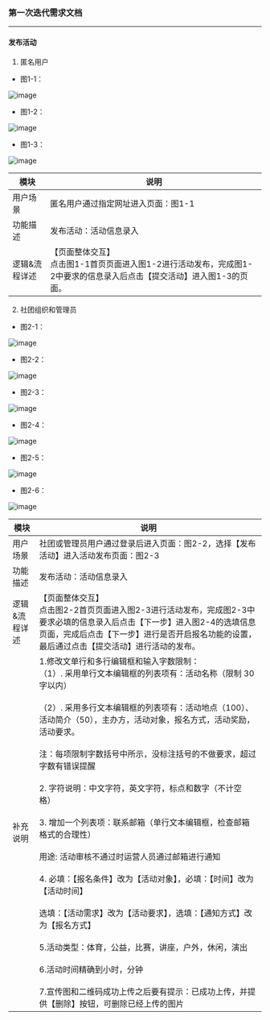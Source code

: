 ### 第一次迭代需求文档 ###

---

#### 发布活动 ####
1. 匿名用户 
  
-  图1-1：

![image](https://github.com/SYSU-ActivityPlusPC/document/blob/master/picture/iteration1_1-1.png)

  
-  图1-2：

![image](https://github.com/SYSU-ActivityPlusPC/document/blob/master/picture/iteration1_1-2.png)

-  图1-3：

![image](https://github.com/SYSU-ActivityPlusPC/document/blob/master/picture/iteration1_1-3.png)


模块 | 说明
---|---
用户场景 | 匿名用户通过指定网址进入页面：图1-1
功能描述 | 发布活动：活动信息录入
逻辑&流程详述 | 【页面整体交互】<br>点击图1-1首页页面进入图1-2进行活动发布，完成图1-2中要求的信息录入后点击【提交活动】进入图1-3的页面。</br>

2. 社团组织和管理员
  
-  图2-1：

![image](https://github.com/SYSU-ActivityPlusPC/document/blob/master/picture/iteration1_2-1.png)

  
-  图2-2：

![image](https://github.com/SYSU-ActivityPlusPC/document/blob/master/picture/iteration1_2-2.png)

-  图2-3：

![image](https://github.com/SYSU-ActivityPlusPC/document/blob/master/picture/iteration1_2-3.png)

  
-  图2-4：

![image](https://github.com/SYSU-ActivityPlusPC/document/blob/master/picture/iteration1_2-4.png)

  
-  图2-5：

![image](https://github.com/SYSU-ActivityPlusPC/document/blob/master/picture/iteration1_2-5.png)

-  图2-6：

![image](https://github.com/SYSU-ActivityPlusPC/document/blob/master/picture/iteration1_2-6.png)

模块 | 说明
---|---
用户场景 | 社团或管理员用户通过登录后进入页面：图2-2，选择【发布活动】进入活动发布页面：图2-3
功能描述 | 发布活动：活动信息录入
逻辑&流程详述 | 【页面整体交互】<br>点击图2-2首页页面进入图2-3进行活动发布，完成图2-3中要求必填的信息录入后点击【下一步】进入图2-4的选填信息页面，完成后点击【下一步】进行是否开启报名功能的设置，最后通过点击【提交活动】进行活动的发布。</br>
补充说明 | 1.修改文单行和多行编辑框和输入字数限制：<br>（1）. 采用单行文本编辑框的列表项有：活动名称（限制 30 字以内）</br><br>（2）. 采用多行文本编辑框的列表项有：活动地点（100）、活动简介（50），主办方，活动对象，报名方式，活动奖励，活动要求。</br><br>注：每项限制字数括号中所示，没标注括号的不做要求，超过字数有错误提醒</br><br>2. 字符说明：中文字符，英文字符，标点和数字（不计空格）</br><br>3. 增加一个列表项：联系邮箱（单行文本编辑框，检查邮箱格式的合理性）</br><br>用途: 活动审核不通过时运营人员通过邮箱进行通知</br><br>4. 必填：【报名条件】改为【活动对象】，必填：【时间】改为【活动时间】</br><br>选填：【活动需求】改为【活动要求】，选填：【通知方式】改为【报名方式】</br><br>5.活动类型：体育，公益，比赛，讲座，户外，休闲，演出</br><br>6.活动时间精确到小时，分钟</br><br>7.宣传图和二维码成功上传之后要有提示：已成功上传，并提供【删除】按钮，可删除已经上传的图片</br>



